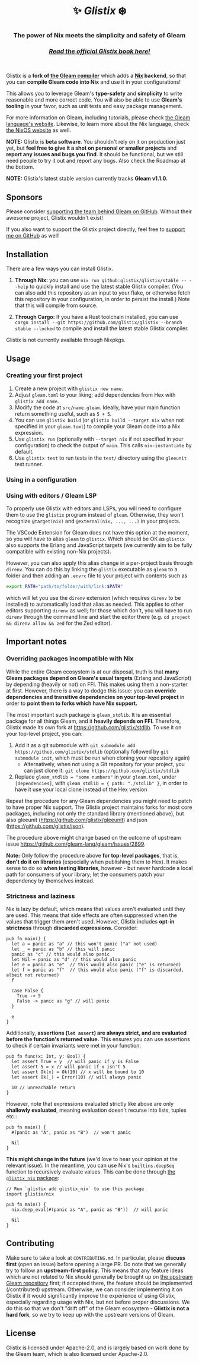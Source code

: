 <h1><p align="center">✨ <i> Glistix</i> ❄️</p></h1>
<h3><p align="center">The power of Nix meets the simplicity and safety of Gleam</p></h3>

<h3><p align="center"><i><a href="https://glistix.github.io/book">Read the official Glistix book here!</a></i></p></h3>

<!-- A spacer -->
<div>&nbsp;</div>

Glistix is a **fork of [the Gleam compiler](https://github.com/gleam-lang/gleam)** which adds a **[Nix](https://nixos.org/) backend**, so that you can **compile Gleam code into Nix** and use it in your configurations!

This allows you to leverage Gleam's **type-safety** and **simplicity** to write reasonable and more correct code. You will also be able to use **Gleam's tooling** in your favor, such as unit tests and easy package management.

For more information on Gleam, including tutorials, please check [the Gleam language's website](https://gleam.run). Likewise, to learn more about the Nix language, check [the NixOS website](https://nixos.org/) as well.

**NOTE:** Glistix is **beta software**. You shouldn't rely on it on production just yet, but **feel free to give it a shot on personal or smaller projects** and **report any issues and bugs you find**. It should be functional, but we still need people to try it out and report any bugs. Also check the Roadmap at the bottom.

**NOTE:** Glistix's latest stable version currently tracks **Gleam v1.1.0.**

## Sponsors

Please consider [supporting the team behind Gleam on GitHub](https://github.com/sponsors/lpil). Without their awesome project, Glistix wouldn't exist!

If you also want to support the Glistix project directly, feel free to [support me on GitHub](https://github.com/sponsors/PgBiel) as well!

## Installation

There are a few ways you can install Glistix.

1. **Through Nix:** you can use `nix run github:glistix/glistix/stable -- --help` to quickly install and use the latest stable Glistix compiler. (You can also add this repository as an input to your flake, or otherwise fetch this repository in your configuration, in order to persist the install.) Note that this will compile from source.

2. **Through Cargo:** If you have a Rust toolchain installed, you can use `cargo install --git https://github.com/glistix/glistix --branch stable --locked` to compile and install the latest stable Glistix compiler.

Glistix is not currently available through Nixpkgs.

## Usage

### Creating your first project

1. Create a new project with `glistix new name`.
2. Adjust `gleam.toml` to your liking; add dependencies from Hex with `glistix add name`.
3. Modify the code at `src/name.gleam`. Ideally, have your main function return something useful, such as `5 + 5`.
4. You can use `glistix build` (or `glistix build --target nix` when not specified in your `gleam.toml`) to compile your Gleam code into a Nix expression.
5. Use `glistix run` (optionally with `--target nix` if not specified in your configuration) to check the output of `main`. This calls `nix-instantiate` by default.
6. Use `glistix test` to run tests in the `test/` directory using the `gleeunit` test runner.

### Using in a configuration

<!-- TODO -->

### Using with editors / Gleam LSP

To properly use Glistix with editors and LSPs, you will need to configure them to use the `glistix` program instead of `gleam`. Otherwise, they won't recognize `@target(nix)` and `@external(nix, ..., ...)` in your projects.

The VSCode Extension for Gleam does not have this option at the moment, so you will have to alias `gleam` to `glistix`. Which should be OK as `glistix` also supports the Erlang and JavaScript targets (we currently aim to be fully compatible with existing non-Nix projects).

However, you can also apply this alias change in a per-project basis through `direnv`. You can do this by
linking the `glistix` executable as `gleam` to a folder
and then adding an `.envrc` file to your project with contents such as

```sh
export PATH="path/to/folder/with/link:$PATH"
```

which will let you use the `direnv` extension (which requires `direnv` to be installed) to automatically load that alias as needed. This applies to other editors supporting `direnv` as well; for those which don't, you will have to run `direnv` through the command line and start the editor there (e.g. `cd project && direnv allow && zed` for the Zed editor).

## Important notes

### Overriding packages incompatible with Nix

While the entire Gleam ecosystem is at our disposal, truth is that **many Gleam packages depend on Gleam's usual targets** (Erlang and JavaScript) by depending (heavily or not) on FFI. This makes using them a non-starter at first. However, there is a way to dodge this issue: you can **override dependencies and transitive dependencies on your top-level project** in order to **point them to forks which have Nix support.**

The most important such package is `gleam_stdlib`. It is an essential package for all things Gleam, and it **heavily depends on FFI.** Therefore, Glistix made its own fork at https://github.com/glistix/stdlib. To use it on your top-level project, you can:

1. Add it as a git submodule with `git submodule add https://github.com/glistix/stdlib` (optionally followed by `git submodule init`, which must be run when cloning your repository again)
    - Alternatively, when not using a Git repository for your project, you can just clone it: `git clone https://github.com/glistix/stdlib`
2. Replace `gleam_stdlib = "some numbers"` in your `gleam.toml`, under `[dependencies]`, with `gleam_stdlib = { path: "./stdlib" }`, in order to have it use your local clone instead of the Hex version

Repeat the procedure for any Gleam dependencies you might need to patch to have proper Nix support. The Glistix project maintains forks for most core packages, including not only the standard library (mentioned above), but also gleeunit (https://github.com/glistix/gleeunit) and json (https://github.com/glistix/json).

The procedure above might change based on the outcome of upstream issue https://github.com/gleam-lang/gleam/issues/2899.

**Note:** Only follow the procedure above **for top-level packages**, that is, **don't do it on libraries** (especially when publishing them to Hex). It makes sense to do so **when testing libraries**, however - but never hardcode a local path for consumers of your library; let the consumers patch your dependency by themselves instead.

### Strictness and laziness

Nix is lazy by default, which means that values aren't evaluated until they are used. This means that side effects are often suppressed when the values that trigger them aren't used. However, Glistix includes **opt-in strictness** through **discarded expressions.** Consider:

```gleam
pub fn main() {
  let a = panic as "a" // this won't panic ("a" not used)
  let _ = panic as "b" // this will panic
  panic as "c" // this would also panic
  let Nil = panic as "d" // this would also panic
  let e = panic as "e"  // this would also panic ("e" is returned)
  let f = panic as "f"  // this would also panic ("f" is discarded, albeit not returned)
  f

  case False {
    True -> 5
    False -> panic as "g" // will panic
  }

  e
}
```

Additionally, **assertions (`let assert`) are always strict, and are evaluated before the function's returned value.** This ensures you can use assertions to check if certain invariants were met in your function:

```gleam
pub fn func(x: Int, y: Bool) {
  let assert True = y  // will panic if y is False
  let assert 5 = x // will panic if x isn't 5
  let assert Ok(x) = Ok(10) // x will be bound to 10
  let assert Ok(_) = Error(10) // will always panic

  10 // unreachable return
}
```

However, note that expressions evaluated strictly like above are only **shallowly evaluated**, meaning evaluation doesn't recurse into lists, tuples etc.:

```gleam
pub fn main() {
  #(panic as "A", panic as "B")  // won't panic

  Nil
}
```

**This might change in the future** (we'd love to hear your opinion at the relevant issue). In the meantime, you can use Nix's `builtins.deepSeq` function to recursively evaluate values. This can be done through [the `glistix_nix` package](https://github.com/glistix/nix):

```gleam
// Run `glistix add glistix_nix` to use this package
import glistix/nix

pub fn main() {
  nix.deep_eval(#(panic as "A", panic as "B"))  // will panic

  Nil
}
```

## Contributing

Make sure to take a look at `CONTRIBUTING.md`. In particular, please **discuss first** (open an issue) before opening a large PR. Do note that we generally try to follow an **upstream-first policy**. This means that any feature ideas which are not related to Nix should generally be brought up on [the upstream Gleam repository](https://github.com/gleam-lang/gleam) first; if accepted there, the feature should be implemented (/contributed) upstream. Otherwise, we can consider implementing it on Glistix if it would significantly improve the experience of using Glistix, especially regarding usage with Nix, but not before proper discussions. We do this so that we don't "drift off" of the Gleam ecosystem - **Glistix is not a hard fork**, so we try to keep up with the upstream versions of Gleam.

## License

Glistix is licensed under Apache-2.0, and is largely based on work done by the Gleam team, which is also licensed under Apache-2.0.
